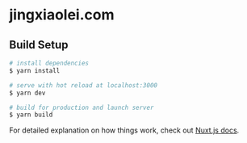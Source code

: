 # jingxiaolei.com

## Build Setup

```bash
# install dependencies
$ yarn install

# serve with hot reload at localhost:3000
$ yarn dev

# build for production and launch server
$ yarn build
```

For detailed explanation on how things work, check out [Nuxt.js docs](https://nuxtjs.org).
